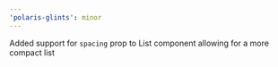 ```yaml
---
'polaris-glints': minor
---
```


Added support for `spacing` prop to List component allowing for a more compact list

